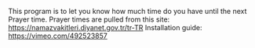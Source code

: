 This program is to let you know how much time do you have until
the next Prayer time.
Prayer times are pulled from this site:
https://namazvakitleri.diyanet.gov.tr/tr-TR
Installation guide: https://vimeo.com/492523857
